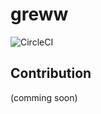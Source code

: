 # greww



![CircleCI](https://circleci.com/gh/iallabs/greww.svg?style=svg&circle-token=6748a7f07d64bb2ee72cbe7201d4ce7106ec5bc9)


## Contribution

(comming soon)

